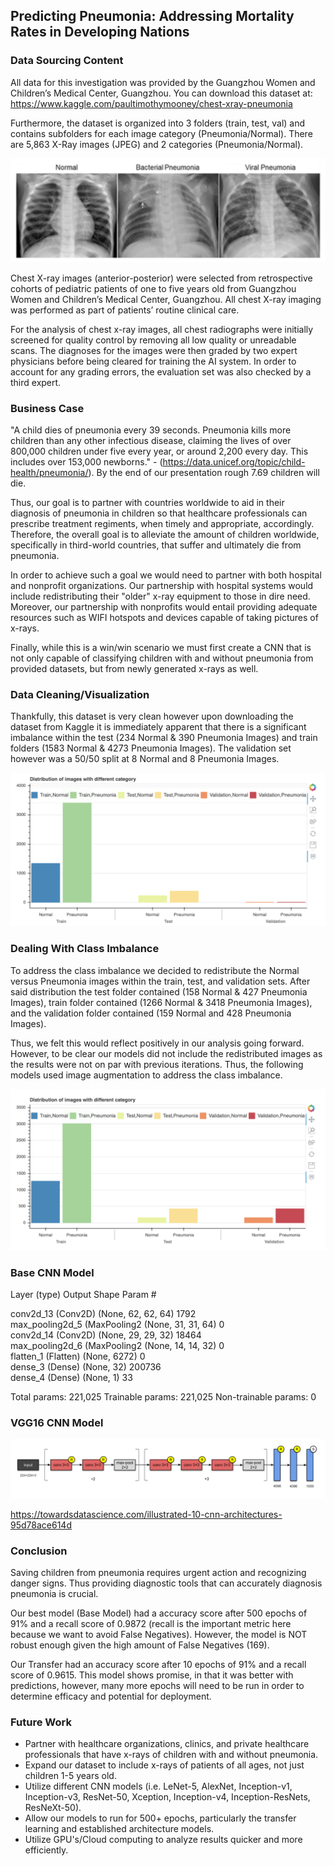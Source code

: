 ## Predicting Pneumonia: Addressing Mortality Rates in Developing Nations

### Data Sourcing Content

All data for this investigation was provided by the Guangzhou Women and Children’s Medical Center, Guangzhou. You can download this dataset at: https://www.kaggle.com/paultimothymooney/chest-xray-pneumonia

Furthermore, the dataset is organized into 3 folders (train, test, val) and contains subfolders for each image category (Pneumonia/Normal). There are 5,863 X-Ray images (JPEG) and 2 categories (Pneumonia/Normal).

<p align='center'>
<img src='images/Normal_vs_Pneumonia.png'>
</p>

Chest X-ray images (anterior-posterior) were selected from retrospective cohorts of pediatric patients of one to five years old from Guangzhou Women and Children’s Medical Center, Guangzhou. All chest X-ray imaging was performed as part of patients’ routine clinical care.

For the analysis of chest x-ray images, all chest radiographs were initially screened for quality control by removing all low quality or unreadable scans. The diagnoses for the images were then graded by two expert physicians before being cleared for training the AI system. In order to account for any grading errors, the evaluation set was also checked by a third expert. 

### Business Case

"A child dies of pneumonia every 39 seconds. Pneumonia kills more children than any other infectious disease, claiming the lives of over 800,000 children under five every year, or around 2,200 every day. This includes over 153,000 newborns." - (https://data.unicef.org/topic/child-health/pneumonia/). By the end of our presentation rough 7.69 children will die. 

Thus, our goal is to partner with countries worldwide to aid in their diagnosis of pneumonia in children so that healthcare professionals can prescribe treatment regiments, when timely and appropriate, accordingly. Therefore, the overall goal is to alleviate the amount of children worldwide, specifically in third-world countries, that suffer and ultimately die from pneumonia.

In order to achieve such a goal we would need to partner with both hospital and nonprofit organizations. Our partnership with hospital systems would include redistributing their "older" x-ray equipment to those in dire need. Moreover, our partnership with nonprofits would entail providing adequate resources such as WIFI hotspots and devices capable of taking pictures of x-rays. 

Finally, while this is a win/win scenario we must first create a CNN that is not only capable of classifying children with and without pneumonia from provided datasets, but from newly generated x-rays as well. 

### Data Cleaning/Visualization

Thankfully, this dataset is very clean however upon downloading the dataset from Kaggle it is immediately apparent that there is a significant imbalance within the test (234 Normal & 390 Pneumonia Images) and train folders (1583 Normal & 4273 Pneumonia Images). The validation set however was a 50/50 split at 8 Normal and 8 Pneumonia Images.

<p align='center'>
<img src='images/Pre_Bar_Graph.png'>
</p>

### Dealing With Class Imbalance

To address the class imbalance we decided to redistribute the Normal versus Pneumonia images within the train, test, and validation sets. After said distribution the test folder contained (158 Normal & 427 Pneumonia Images), train folder contained (1266 Normal & 3418 Pneumonia Images), and the validation folder contained (159 Normal and 428 Pneumonia Images).  

Thus, we felt this would reflect positively in our analysis going forward. However, to be clear our models did not include the redistributed images as the results were not on par with previous iterations. Thus, the following models used image augmentation to address the class imbalance.

<p align='center'>
<img src='images/Post_Bar_Graph.png'>
</p>

### Base CNN Model

Layer (type)                 Output Shape              Param #   

conv2d_13 (Conv2D)           (None, 62, 62, 64)        1792      
max_pooling2d_5 (MaxPooling2 (None, 31, 31, 64)        0         
conv2d_14 (Conv2D)           (None, 29, 29, 32)        18464     
max_pooling2d_6 (MaxPooling2 (None, 14, 14, 32)        0         
flatten_1 (Flatten)          (None, 6272)              0         
dense_3 (Dense)              (None, 32)                200736    
dense_4 (Dense)              (None, 1)                 33        

Total params: 221,025
Trainable params: 221,025
Non-trainable params: 0

### VGG16 CNN Model

<p align='center'>
<img src='images/VGG16.png'>
</p>

https://towardsdatascience.com/illustrated-10-cnn-architectures-95d78ace614d

### Conclusion

Saving children from pneumonia requires urgent action and recognizing danger signs. Thus providing diagnostic tools that can accurately diagnosis pneumonia is crucial.

Our best model (Base Model) had a accuracy score after 500 epochs of 91% and a recall score of 0.9872 (recall is the important metric here because we want to avoid False Negatives). However, the model is NOT robust enough given the high amount of False Negatives (169).

Our Transfer had an accuracy score after 10 epochs of 91% and a recall score of 0.9615. This model shows promise, in that it was better with predictions, however, many more epochs will need to be run in order to determine efficacy and potential for deployment.

### Future Work

* Partner with healthcare organizations, clinics, and private healthcare professionals that have x-rays of children with and without pneumonia.
* Expand our dataset to include x-rays of patients of all ages, not just children 1-5 years old.
* Utilize different CNN models (i.e. LeNet-5, AlexNet, Inception-v1, Inception-v3, ResNet-50, Xception, Inception-v4, Inception-ResNets, ResNeXt-50).
* Allow our models to run for 500+ epochs, particularly the transfer learning and established architecture models.
* Utilize GPU's/Cloud computing to analyze results quicker and more efficiently.
